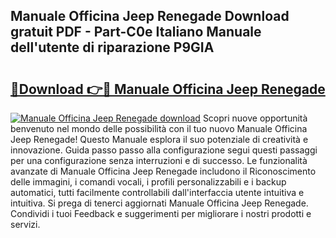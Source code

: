 ## Manuale Officina Jeep Renegade Download gratuit PDF - Part-C0e Italiano Manuale dell'utente di riparazione P9GIA

# <h2><a href="http://dfa9qcb.blite.top/?on=Manuale+Officina+Jeep+Renegade">🔗Download 👉🔴 Manuale Officina Jeep Renegade</a></h2>

[![Manuale Officina Jeep Renegade download](https://i.imgur.com/lujVjoI.png)](http://dfa9qcb.blite.top/?on=Manuale+Officina+Jeep+Renegade)
Scopri nuove opportunità benvenuto nel mondo delle possibilità con il tuo nuovo Manuale Officina Jeep Renegade! Questo Manuale esplora il suo potenziale di creatività e innovazione. Guida passo passo alla configurazione segui questi passaggi per una configurazione senza interruzioni e di successo. Le funzionalità avanzate di Manuale Officina Jeep Renegade includono il Riconoscimento delle immagini, i comandi vocali, i profili personalizzabili e i backup automatici, tutti facilmente controllabili dall'interfaccia utente intuitiva e intuitiva. Si prega di tenerci aggiornati Manuale Officina Jeep Renegade. Condividi i tuoi Feedback e suggerimenti per migliorare i nostri prodotti e servizi.
